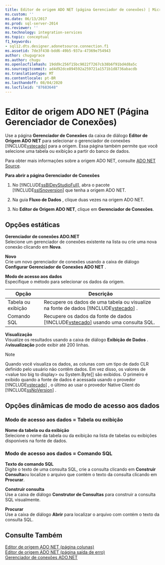 ```yaml
---
title: Editor de origem ADO NET (página Gerenciador de conexões) | Microsoft Docs
ms.custom: ''
ms.date: 06/13/2017
ms.prod: sql-server-2014
ms.reviewer: ''
ms.technology: integration-services
ms.topic: conceptual
f1_keywords:
- sql12.dts.designer.adonetsource.connection.f1
ms.assetid: 7de3f438-bdd6-49b5-937a-47369e754943
author: chugugrace
ms.author: chugu
ms.openlocfilehash: 19dd9c256f15bc9022f7267cb38b6f91bd4d8a5c
ms.sourcegitcommit: ad4d92dce894592a259721a1571b1d8736abacdb
ms.translationtype: MT
ms.contentlocale: pt-BR
ms.lasthandoff: 08/04/2020
ms.locfileid: "87683648"
---
```

# <a name="ado-net-source-editor-connection-manager-page"></a>Editor de origem ADO NET (Página Gerenciador de Conexões)
  Use a página **Gerenciador de Conexões** da caixa de diálogo **Editor de Origem ADO NET** para selecionar o gerenciador de conexões [!INCLUDE[vstecado](../includes/vstecado-md.md)] para a origem. Essa página também permite que você selecione uma tabela ou exibição a partir do banco de dados.  
  
 Para obter mais informações sobre a origem ADO NET, consulte [ADO NET Source](data-flow/ado-net-source.md).  
  
 **Para abrir a página Gerenciador de Conexões**  
  
1.  No [!INCLUDE[ssBIDevStudioFull](../includes/ssbidevstudiofull-md.md)], abra o pacote [!INCLUDE[ssISnoversion](../includes/ssisnoversion-md.md)] que tenha a origem ADO NET.  
  
2.  Na guia **Fluxo de Dados** , clique duas vezes na origem ADO NET.  
  
3.  No **Editor de Origem ADO NET**, clique em **Gerenciador de Conexões**.  
  
## <a name="static-options"></a>Opções estáticas  
 **Gerenciador de conexões ADO.NET**  
 Selecione um gerenciador de conexões existente na lista ou crie uma nova conexão clicando em **Nova**.  
  
 **Novo**  
 Crie um novo gerenciador de conexões usando a caixa de diálogo **Configurar Gerenciador de Conexões ADO NET** .  
  
 **Modo de acesso aos dados**  
 Especifique o método para selecionar os dados da origem.  
  
|Opção|Descrição|  
|------------|-----------------|  
|Tabela ou exibição|Recupere os dados de uma tabela ou visualize na fonte de dados [!INCLUDE[vstecado](../includes/vstecado-md.md)] .|  
|Comando SQL|Recupere os dados da fonte de dados [!INCLUDE[vstecado](../includes/vstecado-md.md)] usando uma consulta SQL.|  
  
 **Visualização**  
 Visualize os resultados usando a caixa de diálogo **Exibição de Dados** . A**visualização** pode exibir até 200 linhas.  
  
> [!NOTE]  
>  Quando você visualiza os dados, as colunas com um tipo de dado CLR definido pelo usuário não contêm dados. Em vez disso, os valores de \<value too big to display> ou System.Byte[] são exibidos. O primeiro é exibido quando a fonte de dados é acessada usando o provedor [!INCLUDE[vstecado](../includes/vstecado-md.md)] , o último ao usar o provedor Native Client do [!INCLUDE[ssNoVersion](../includes/ssnoversion-md.md)] .  
  
## <a name="data-access-mode-dynamic-options"></a>Opções dinâmicas de modo de acesso aos dados  
  
### <a name="data-access-mode--table-or-view"></a>Modo de acesso aos dados = Tabela ou exibição  
 **Nome da tabela ou da exibição**  
 Selecione o nome da tabela ou da exibição na lista de tabelas ou exibições disponíveis na fonte de dados.  
  
### <a name="data-access-mode--sql-command"></a>Modo de acesso aos dados = Comando SQL  
 **Texto do comando SQL**  
 Digite o texto de uma consulta SQL, crie a consulta clicando em **Construir Consulta**ou localize o arquivo que contém o texto da consulta clicando em **Procurar**.  
  
 **Construir consulta**  
 Use a caixa de diálogo **Construtor de Consultas** para construir a consulta SQL visualmente.  
  
 **Procurar**  
 Use a caixa de diálogo **Abrir** para localizar o arquivo com contém o texto da consulta SQL.  
  
## <a name="see-also"></a>Consulte Também  
 [Editor de origem ADO NET &#40;página colunas&#41;](../../2014/integration-services/ado-net-source-editor-columns-page.md)   
 [Editor de origem ADO NET &#40;página saída de erro&#41;](../../2014/integration-services/ado-net-source-editor-error-output-page.md)   
 [Gerenciador de conexões ADO.NET](connection-manager/ado-net-connection-manager.md)  
  
  
